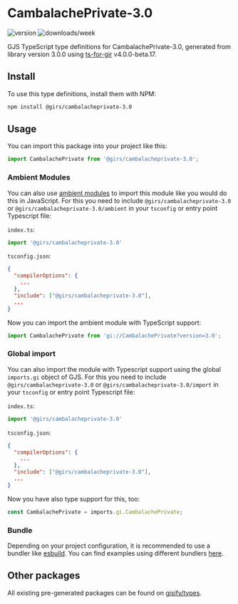 
# CambalachePrivate-3.0

![version](https://img.shields.io/npm/v/@girs/cambalacheprivate-3.0)
![downloads/week](https://img.shields.io/npm/dw/@girs/cambalacheprivate-3.0)


GJS TypeScript type definitions for CambalachePrivate-3.0, generated from library version 3.0.0 using [ts-for-gir](https://github.com/gjsify/ts-for-gir) v4.0.0-beta.17.


## Install

To use this type definitions, install them with NPM:
```bash
npm install @girs/cambalacheprivate-3.0
```

## Usage

You can import this package into your project like this:
```ts
import CambalachePrivate from '@girs/cambalacheprivate-3.0';
```

### Ambient Modules

You can also use [ambient modules](https://github.com/gjsify/ts-for-gir/tree/main/packages/cli#ambient-modules) to import this module like you would do this in JavaScript.
For this you need to include `@girs/cambalacheprivate-3.0` or `@girs/cambalacheprivate-3.0/ambient` in your `tsconfig` or entry point Typescript file:

`index.ts`:
```ts
import '@girs/cambalacheprivate-3.0'
```

`tsconfig.json`:
```json
{
  "compilerOptions": {
    ...
  },
  "include": ["@girs/cambalacheprivate-3.0"],
  ...
}
```

Now you can import the ambient module with TypeScript support: 

```ts
import CambalachePrivate from 'gi://CambalachePrivate?version=3.0';
```

### Global import

You can also import the module with Typescript support using the global `imports.gi` object of GJS.
For this you need to include `@girs/cambalacheprivate-3.0` or `@girs/cambalacheprivate-3.0/import` in your `tsconfig` or entry point Typescript file:

`index.ts`:
```ts
import '@girs/cambalacheprivate-3.0'
```

`tsconfig.json`:
```json
{
  "compilerOptions": {
    ...
  },
  "include": ["@girs/cambalacheprivate-3.0"],
  ...
}
```

Now you have also type support for this, too:

```ts
const CambalachePrivate = imports.gi.CambalachePrivate;
```

### Bundle

Depending on your project configuration, it is recommended to use a bundler like [esbuild](https://esbuild.github.io/). You can find examples using different bundlers [here](https://github.com/gjsify/ts-for-gir/tree/main/examples).

## Other packages

All existing pre-generated packages can be found on [gjsify/types](https://github.com/gjsify/types).

